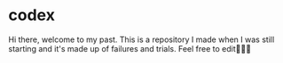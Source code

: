 # codex
Hi there, welcome to my past. This is a repository I made when I was still starting and it's made up of failures and trials. 
Feel free to edit🖤👍🏼
